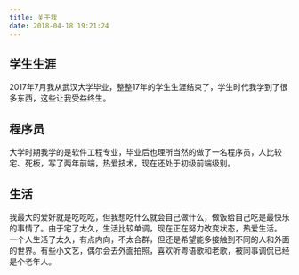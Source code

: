 ```yaml
---
title: 关于我
date: 2018-04-18 19:21:24
---
```

## 学生生涯 ##
2017年7月我从武汉大学毕业，整整17年的学生生涯结束了，学生时代我学到了很多东西，这些让我受益终生。
## 程序员 ##
大学时期我学的是软件工程专业，毕业后也理所当然的做了一名程序员，人比较宅、死板，写了两年前端，热爱技术，现在还处于初级前端级别。
## 生活 ##
我最大的爱好就是吃吃吃，但我想吃什么就会自己做什么，做饭给自己吃是最快乐的事情了。由于宅了太久，生活比较单调，现在正在努力改变状态，热爱生活。
一个人生活了太久，有点内向，不太合群，但还是希望能多接触到不同的人和外面的世界。有些小文艺，偶尔会去外面拍照，喜欢听粤语歌和老歌，被同事调侃已经是个老年人。